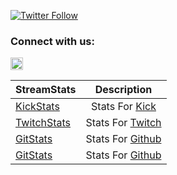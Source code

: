 
[![Twitter Follow](https://img.shields.io/twitter/follow/TheStreamStats.svg?style=social)](http://twitter.com/TheStreamStats)

### Connect with us:

[<img src="https://raw.githubusercontent.com/rahuldkjain/github-profile-readme-generator/master/src/images/icons/Social/twitter.svg" alt="bacon_space" height="20" width="20" />](https://twitter.com/bacon_space)


| StreamStats |Description   |
| ------------- |:-------------:|
| [KickStats](https://rebrand.ly/KickStats)      | Stats For [Kick](https://kick.com) |
| [TwitchStats](https://rebrand.ly/TwitchStats)     |  Stats For [Twitch](http://www.twitch.tv/) |
| [GitStats](https://rebrand.ly/GitStat)      | Stats For [Github](https://github.com)  |
| [GitStats](https://rebrand.ly/GitStat)      | Stats For [Github](https://github.com)  |

 

